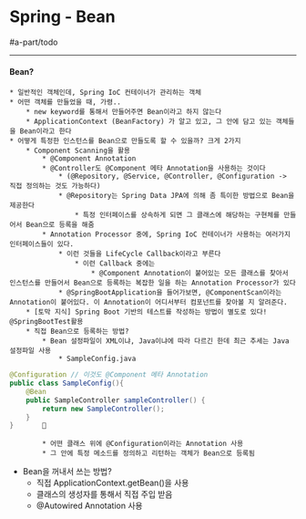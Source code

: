 # Spring - Bean
#a-part/todo
- - - -
#### Bean?
	* 일반적인 객체인데, Spring IoC 컨테이너가 관리하는 객체
	* 어떤 객체를 만들었을 때, 가령..
		* new keyword를 통해서 만들어주면 Bean이라고 하지 않는다
		* ApplicationContext (BeanFactory) 가 알고 있고, 그 안에 담고 있는 객체들을 Bean이라고 한다
	* 어떻게 특정한 인스턴스를 Bean으로 만들도록 할 수 있을까? 크게 2가지
		* Component Scanning을 활용
			* @Component Annotation
			* @Controller도 @Component 메타 Annotation을 사용하는 것이다 
				* (@Repository, @Service, @Controller, @Configuration -> 직접 정의하는 것도 가능하다)
				* @Repository는 Spring Data JPA에 의해 좀 특이한 방법으로 Bean을 제공한다
					* 특정 인터페이스를 상속하게 되면 그 클래스에 해당하는 구현체를 만들어서 Bean으로 등록을 해줌
			* Annotation Processor 중에, Spring IoC 컨테이너가 사용하는 여러가지 인터페이스들이 있다.
				* 이런 것들을 LifeCycle Callback이라고 부른다
					* 이런 Callback 중에는
						* @Component Annotation이 붙어있는 모든 클래스를 찾아서 인스턴스를 만들어서 Bean으로 등록하는 복잡한 일을 하는 Annotation Processor가 있다
				* @SpringBootApplication을 들어가보면, @ComponentScan이라는 Annotation이 붙어있다. 이 Annotation이 어디서부터 컴포넌트를 찾아볼 지 알려준다.
		* [토막 지식] Spring Boot 기반의 테스트를 작성하는 방법이 별도로 있다! @SpringBootTest활용
		* 직접 Bean으로 등록하는 방법?
			* Bean 설정파일이 XML이냐, Java이냐에 따라 다르긴 한데 최근 추세는 Java 설정파일 사용
				* SampleConfig.java
```java
@Configuration // 이것도 @Component 메타 Annotation
public class SampleConfig(){
	@Bean
	public SampleController sampleController() {
		return new SampleController();
	}
}		
```
			* 어떤 클래스 위에 @Configuration이라는 Annotation 사용
			* 그 안에 특정 메소드를 정의하고 리턴하는 객체가 Bean으로 등록됨
* Bean을 꺼내서 쓰는 방법?
	* 직접 ApplicationContext.getBean()을 사용 
	* 클래스의 생성자를 통해서 직접 주입 받음
	* @Autowired Annotation 사용
